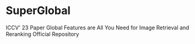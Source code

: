 # SuperGlobal
ICCV' 23 Paper Global Features are All You Need for Image Retrieval and Reranking Official Repository
